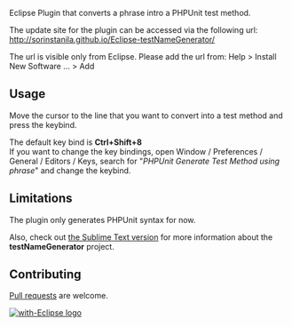 Eclipse Plugin that converts a phrase intro a PHPUnit test method.<br/>

The update site for the plugin can be accessed via the following url: http://sorinstanila.github.io/Eclipse-testNameGenerator/

The url is visible only from Eclipse. Please add the url from: Help > Install New Software ... > Add

Usage
----
Move the cursor to the line that you want to convert into a test method and press the keybind.

The default key bind is **Ctrl+Shift+8**<br/>
If you want to change the key bindings, open Window / Preferences / General / Editors / Keys, search for "*PHPUnit Generate Test Method using phrase*" and change the keybind.

Limitations
----
The plugin only generates PHPUnit syntax for now.

Also, check out [the Sublime Text version](https://github.com/bogdananton/Sublime-testNameGenerator) for more information about the **testNameGenerator** project.



Contributing
----
[Pull requests](http://help.github.com/send-pull-requests) are welcome.

<a href="http://with-eclipse.github.io/" target="_blank">
<img alt="with-Eclipse logo" src="http://with-eclipse.github.io/with-eclipse-0.jpg" /></a>
